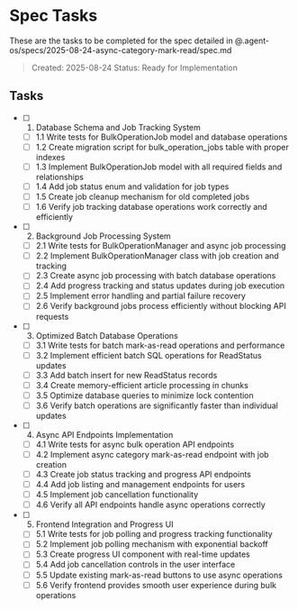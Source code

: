 # Spec Tasks

These are the tasks to be completed for the spec detailed in @.agent-os/specs/2025-08-24-async-category-mark-read/spec.md

> Created: 2025-08-24
> Status: Ready for Implementation

## Tasks

- [ ] 1. Database Schema and Job Tracking System
  - [ ] 1.1 Write tests for BulkOperationJob model and database operations
  - [ ] 1.2 Create migration script for bulk_operation_jobs table with proper indexes
  - [ ] 1.3 Implement BulkOperationJob model with all required fields and relationships
  - [ ] 1.4 Add job status enum and validation for job types
  - [ ] 1.5 Create job cleanup mechanism for old completed jobs
  - [ ] 1.6 Verify job tracking database operations work correctly and efficiently

- [ ] 2. Background Job Processing System
  - [ ] 2.1 Write tests for BulkOperationManager and async job processing
  - [ ] 2.2 Implement BulkOperationManager class with job creation and tracking
  - [ ] 2.3 Create async job processing with batch database operations
  - [ ] 2.4 Add progress tracking and status updates during job execution
  - [ ] 2.5 Implement error handling and partial failure recovery
  - [ ] 2.6 Verify background jobs process efficiently without blocking API requests

- [ ] 3. Optimized Batch Database Operations
  - [ ] 3.1 Write tests for batch mark-as-read operations and performance
  - [ ] 3.2 Implement efficient batch SQL operations for ReadStatus updates
  - [ ] 3.3 Add batch insert for new ReadStatus records
  - [ ] 3.4 Create memory-efficient article processing in chunks
  - [ ] 3.5 Optimize database queries to minimize lock contention
  - [ ] 3.6 Verify batch operations are significantly faster than individual updates

- [ ] 4. Async API Endpoints Implementation
  - [ ] 4.1 Write tests for async bulk operation API endpoints
  - [ ] 4.2 Implement async category mark-as-read endpoint with job creation
  - [ ] 4.3 Create job status tracking and progress API endpoints
  - [ ] 4.4 Add job listing and management endpoints for users
  - [ ] 4.5 Implement job cancellation functionality
  - [ ] 4.6 Verify all API endpoints handle async operations correctly

- [ ] 5. Frontend Integration and Progress UI
  - [ ] 5.1 Write tests for job polling and progress tracking functionality
  - [ ] 5.2 Implement job polling mechanism with exponential backoff
  - [ ] 5.3 Create progress UI component with real-time updates
  - [ ] 5.4 Add job cancellation controls in the user interface
  - [ ] 5.5 Update existing mark-as-read buttons to use async operations
  - [ ] 5.6 Verify frontend provides smooth user experience during bulk operations